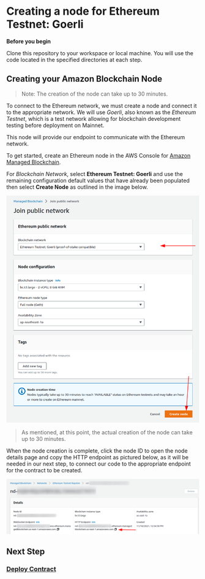 # Creating a node for Ethereum Testnet: Goerli

**Before you begin**

Clone this repository to your workspace or local machine.  You will use
the code located in the specified directories at each step.

## Creating your Amazon Blockchain Node
> Note: The creation of the node can take up to 30 minutes.
>
To connect to the Ethereum network, we must create a node and connect it to the appropriate network.
We will use *Goerli*, also known as the *Ethereum Testnet*, which is a test network allowing for
blockchain development testing before deployment on Mainnet.

This node will provide our endpoint to communicate with the Ethereum network.

To get started, create an Ethereum node in the AWS Console for [Amazon Managed Blockchain][1].

For *Blockchain Network*, select **Ethereum Testnet: Goerli** and use the remaining
configuration default values that have already been populated then select **Create Node**
as outlined in the image below.

![Creating the node in the AWS Console](./img/create-node.png)

> As mentioned, at this point, the actual creation of the node can take up to 30 minutes.

When the node creation is complete, click the node ID to open the node details
page and copy the HTTP endpoint as pictured below, as it will be needed in our
next step, to connect our code to the appropriate endpoint for the contract to be created.

![Getting the HTTP endpoint](./img/get-http-endpoint.png)

## Next Step

### [Deploy Contract](./DOCS_02_DEPLOY_CONTRACT.md)

[1]:https://console.aws.amazon.com/managedblockchain/home#joinNetwork
